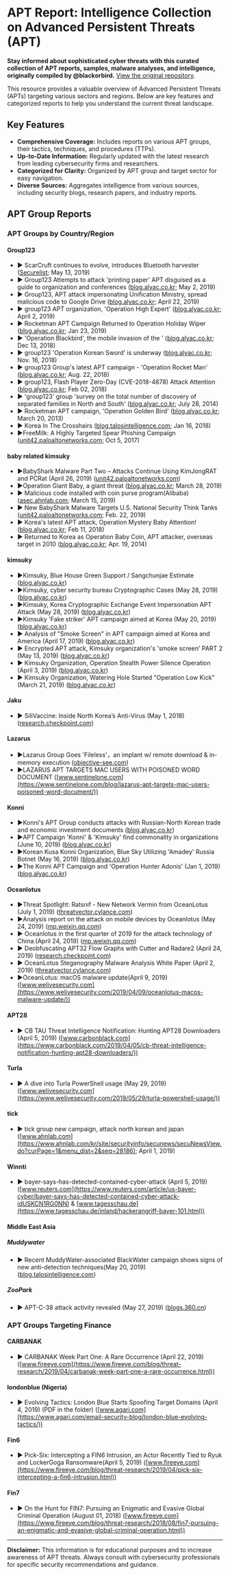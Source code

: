 # APT Report: Intelligence Collection on Advanced Persistent Threats (APT)

**Stay informed about sophisticated cyber threats with this curated collection of APT reports, samples, malware analyses, and intelligence, originally compiled by @blackorbird.**  [View the original repository](https://github.com/blackorbird/APT_REPORT).

This resource provides a valuable overview of Advanced Persistent Threats (APTs) targeting various sectors and regions.  Below are key features and categorized reports to help you understand the current threat landscape.

## Key Features

*   **Comprehensive Coverage:**  Includes reports on various APT groups, their tactics, techniques, and procedures (TTPs).
*   **Up-to-Date Information:** Regularly updated with the latest research from leading cybersecurity firms and researchers.
*   **Categorized for Clarity:** Organized by APT group and target sector for easy navigation.
*   **Diverse Sources:** Aggregates intelligence from various sources, including security blogs, research papers, and industry reports.

## APT Group Reports

### APT Groups by Country/Region

#### **Group123**

*   ▶ ScarCruft continues to evolve, introduces Bluetooth harvester ([Securelist](https://securelist.com/scarcruft-continues-to-evolve-introduces-bluetooth-harvester/90729/); May 13, 2019)
*   ▶ Group123 Attempts to attack 'printing paper' APT disguised as a guide to organization and conferences ([blog.alyac.co.kr](https://blog.alyac.co.kr/2287); May 2, 2019)
*   ▶ Group123, APT attack impersonating Unification Ministry, spread malicious code to Google Drive ([blog.alyac.co.kr](https://blog.alyac.co.kr/2268); April 22, 2019)
*   ▶ group123 APT organization, 'Operation High Expert' ([blog.alyac.co.kr](https://blog.alyac.co.kr/2226); April 2, 2019)
*   ▶ Rocketman APT Campaign Returned to Operation Holiday Wiper ([blog.alyac.co.kr](https://blog.alyac.co.kr/2089); Jan 23, 2019)
*   ▶ 'Operation Blackbird', the mobile invasion of the ' ([blog.alyac.co.kr](https://blog.alyac.co.kr/2035); Dec 13, 2018)
*   ▶ group123 'Operation Korean Sword' is underway ([blog.alyac.co.kr](https://blog.alyac.co.kr/1985); Nov. 16, 2018)
*   ▶ group123 Group's latest APT campaign - 'Operation Rocket Man' ([blog.alyac.co.kr](https://blog.alyac.co.kr/1853); Aug. 22, 2018)
*   ▶ group123, Flash Player Zero-Day (CVE-2018-4878) Attack Attention ([blog.alyac.co.kr](https://blog.alyac.co.kr/1521); Feb 02, 2018)
*   ▶ 'group123' group 'survey on the total number of discovery of separated families in North and South' ([blog.alyac.co.kr](https://blog.alyac.co.kr/1767); July 28, 2014)
*   ▶ Rocketman APT campaign, 'Operation Golden Bird' ([blog.alyac.co.kr](https://blog.alyac.co.kr/2205); March 20, 2013)
*   ▶ Korea In The Crosshairs ([blog.talosintelligence.com](https://blog.talosintelligence.com/2018/01/korea-in-crosshairs.html); Jan 16, 2018)
*   ▶FreeMilk: A Highly Targeted Spear Phishing Campaign ([unit42.paloaltonetworks.com](https://unit42.paloaltonetworks.com/unit42-freemilk-highly-targeted-spear-phishing-campaign/); Oct 5, 2017)

#### **baby related kimsuky**

*   ▶BabyShark Malware Part Two – Attacks Continue Using KimJongRAT and PCRat (April 26, 2019) ([unit42.paloaltonetworks.com](https://unit42.paloaltonetworks.com/babyshark-malware-part-two-attacks-continue-using-kimjongrat-and-pcrat/))
*   ▶Operation Giant Baby, a giant threat ([blog.alyac.co.kr](https://blog.alyac.co.kr/2223); March 28, 2019)
*   ▶ Malicious code installed with coin purse program(Alibaba) ([asec.ahnlab.com](https://asec.ahnlab.com/1209); March 15, 2019)
*   ▶ New BabyShark Malware Targets U.S. National Security Think Tanks ([unit42.paloaltonetworks.com](https://unit42.paloaltonetworks.com/new-babyshark-malware-targets-u-s-national-security-think-tanks/); Feb. 22, 2019)
*   ▶ Korea's latest APT attack, Operation Mystery Baby Attention! ([blog.alyac.co.kr](https://blog.alyac.co.kr/1963); Feb 11, 2018)
*   ▶ Returned to Korea as Operation Baby Coin, APT attacker, overseas target in 2010 ([blog.alyac.co.kr](https://blog.alyac.co.kr/1640); Apr. 19, 2014)

#### **kimsuky**

*   ▶Kimsuky, Blue House Green Support / Sangchunjae Estimate ([blog.alyac.co.kr](https://blog.alyac.co.kr/2645))
*   ▶Kimsuky, cyber security bureau Cryptographic Cases (May 28, 2019) ([blog.alyac.co.kr](https://blog.alyac.co.kr/2338))
*   ▶Kimsuky, Korea Cryptographic Exchange Event Impersonation APT Attack (May 28, 2019) ([blog.alyac.co.kr](https://blog.alyac.co.kr/2336))
*   ▶Kimsuky  'Fake striker' APT campaign aimed at Korea (May 20, 2019) ([blog.alyac.co.kr](https://blog.alyac.co.kr/2315))
*   ▶ Analysis of "Smoke Screen" in APT campaign aimed at Korea and America (April 17, 2019) ([blog.alyac.co.kr](https://blog.alyac.co.kr/2243))
*   ▶ Encrypted APT attack, Kimsuky organization's 'smoke screen' PART 2 (May 13, 2019) ([blog.alyac.co.kr](https://blog.alyac.co.kr/2299))
*   ▶ Kimsuky Organization, Operation Stealth Power Silence Operation (April 3, 2019) ([blog.alyac.co.kr](https://blog.alyac.co.kr/2234))
*   ▶ Kimsuky Organization, Watering Hole Started "Operation Low Kick"(March 21, 2019) ([blog.alyac.co.kr](https://blog.alyac.co.kr/2209))

#### **Jaku**

*   ▶ SiliVaccine: Inside North Korea’s Anti-Virus (May 1, 2018) ([research.checkpoint.com](https://research.checkpoint.com/silivaccine-a-look-inside-north-koreas-anti-virus/))

#### **Lazarus**

*   ▶Lazarus Group Goes 'Fileless'，an implant w/ remote download & in-memory execution ([objective-see.com](https://objective-see.com/blog/blog_0x51.html))
*   ▶LAZARUS APT TARGETS MAC USERS WITH POISONED WORD DOCUMENT ([www.sentinelone.com](https://www.sentinelone.com/blog/lazarus-apt-targets-mac-users-poisoned-word-document/))

#### **Konni**

*   ▶Konni's APT Group conducts attacks with Russian-North Korean trade and economic investment documents ([blog.alyac.co.kr](https://blog.alyac.co.kr/2535))
*   ▶APT Campaign 'Konni' & 'Kimsuky' find commonality in organizations (June 10, 2019) ([blog.alyac.co.kr](https://blog.alyac.co.kr/2347))
*   ▶Korean Kusa Konni Organization, Blue Sky Utilizing 'Amadey' Russia Botnet  (May 16, 2019) ([blog.alyac.co.kr](https://blog.alyac.co.kr/2308))
*   ▶The Konni APT Campaign and 'Operation Hunter Adonis' (Jan 1, 2019) ([blog.alyac.co.kr](https://blog.alyac.co.kr/2061))

#### **Oceanlotus**

*   ▶Threat Spotlight: Ratsnif - New Network Vermin from OceanLotus (July 1, 2019) ([threatvector.cylance.com](https://threatvector.cylance.com/en_us/home/threat-spotlight-ratsnif-new-network-vermin-from-oceanlotus.html))
*   ▶Analysis report on the attack on mobile devices by Oceanlotus (May 24, 2019) ([mp.weixin.qq.com](https://mp.weixin.qq.com/s/L-tCvLPOOMhP0ndgdqhkNQ))
*   ▶ Oceanlotus in the first quarter of 2019 for the attack technology of China.(April 24, 2019) ([mp.weixin.qq.com](https://mp.weixin.qq.com/s/xPsEXp2J5IE7wNSMEVC24A))
*   ▶ Deobfuscating APT32 Flow Graphs with Cutter and Radare2 (April 24, 2019) ([research.checkpoint.com](https://research.checkpoint.com/deobfuscating-apt32-flow-graphs-with-cutter-and-radare2/))
*   ▶ OceanLotus Steganography Malware Analysis White Paper (April 2, 2019) ([threatvector.cylance.com](https://threatvector.cylance.com/en_us/home/report-oceanlotus-apt-group-leveraging-steganography.html))
*   ▶OceanLotus: macOS malware update(April 9, 2019) ([www.welivesecurity.com](https://www.welivesecurity.com/2019/04/09/oceanlotus-macos-malware-update/))

#### **APT28**

*   ▶ CB TAU Threat Intelligence Notification: Hunting APT28 Downloaders  (April 5, 2019) ([www.carbonblack.com](https://www.carbonblack.com/2019/04/05/cb-threat-intelligence-notification-hunting-apt28-downloaders/))

#### **Turla**

*   ▶ A dive into Turla PowerShell usage (May 29, 2019) ([www.welivesecurity.com](https://www.welivesecurity.com/2019/05/29/turla-powershell-usage/))

#### **tick**

*   ▶ tick group new campaign, attack north korean and japan ([www.ahnlab.com](https://www.ahnlab.com/kr/site/securityinfo/secunews/secuNewsView.do?curPage=1&menu_dist=2&seq=28186); April 1, 2019)

#### **Winnti**

*   ▶ bayer-says-has-detected-contained-cyber-attack (April 5, 2019) ([www.reuters.com](https://www.reuters.com/article/us-bayer-cyber/bayer-says-has-detected-contained-cyber-attack-idUSKCN1RG0NN) & [www.tagesschau.de](https://www.tagesschau.de/inland/hackerangriff-bayer-101.html))

#### **Middle East Asia**

##### **Muddywater**

*   ▶ Recent MuddyWater-associated BlackWater campaign shows signs of new anti-detection techniques(May 20, 2019) ([blog.talosintelligence.com](https://blog.talosintelligence.com/2019/05/recent-muddywater-associated-blackwater.html))

##### **ZooPark**

*   ▶ APT-C-38 attack activity revealed (May 27, 2019) ([blogs.360.cn](http://blogs.360.cn/post/analysis-of-APT-C-38.html))

### APT Groups Targeting Finance

#### **CARBANAK**

*   ▶ CARBANAK Week Part One: A Rare Occurrence (April 22, 2019) ([www.fireeye.com](https://www.fireeye.com/blog/threat-research/2019/04/carbanak-week-part-one-a-rare-occurrence.html))

#### **londonblue (Nigeria)**

*   ▶ Evolving Tactics: London Blue Starts Spoofing Target Domains (April 4, 2019) (PDF in the folder) ([www.agari.com](https://www.agari.com/email-security-blog/london-blue-evolving-tactics/))

#### **Fin6**

*   ▶ Pick-Six: Intercepting a FIN6 Intrusion, an Actor Recently Tied to Ryuk and LockerGoga Ransomware(April 5, 2019) ([www.fireeye.com](https://www.fireeye.com/blog/threat-research/2019/04/pick-six-intercepting-a-fin6-intrusion.html))

#### **Fin7**

*   ▶ On the Hunt for FIN7: Pursuing an Enigmatic and Evasive Global Criminal Operation (August 01, 2018) ([www.fireeye.com](https://www.fireeye.com/blog/threat-research/2018/08/fin7-pursuing-an-enigmatic-and-evasive-global-criminal-operation.html))

---

**Disclaimer:** This information is for educational purposes and to increase awareness of APT threats.  Always consult with cybersecurity professionals for specific security recommendations and guidance.